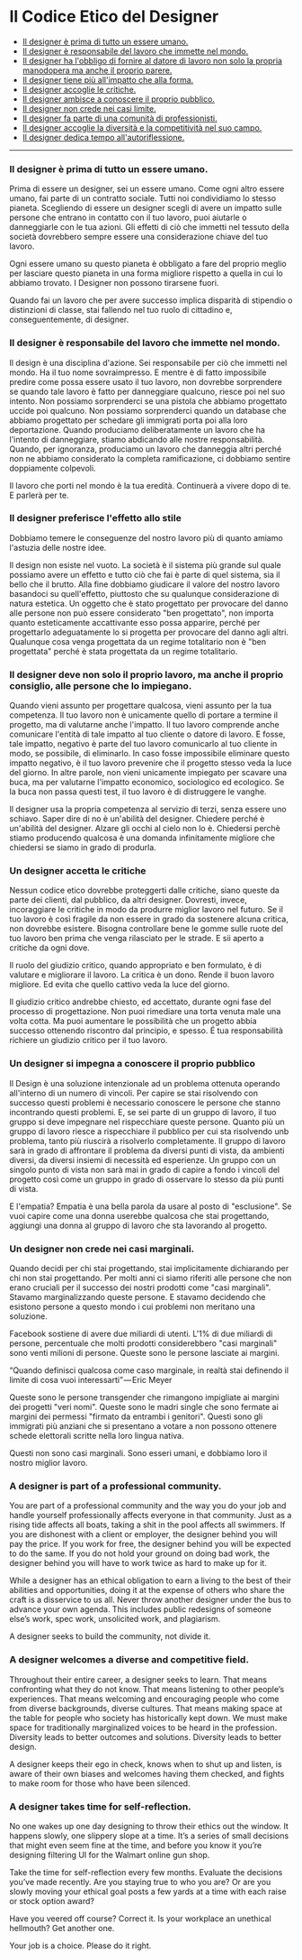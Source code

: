# Il Codice Etico del Designer

* [Il designer è prima di tutto un essere umano.](#il-designer-è-prima-di-tutto-un-essere-umano)
* [Il designer è responsabile del lavoro che immette nel mondo.](#il-designer-è-responsabile-del-lavoro-che-immette-nel-mondo)
* [Il designer ha l'obbligo di fornire al datore di lavoro non solo la propria manodopera ma anche il proprio parere.](#a-designer-owes-the-people-who-hire-them-not-just-their-labor-but-their-counsel)
* [Il designer tiene più all'impatto che alla forma.](#il-designer-preferisce-leffetto-allo-stile)
* [Il designer accoglie le critiche.](#a-designer-welcomes-criticism)
* [Il designer ambisce a conoscere il proprio pubblico.](#a-designer-strives-to-know-their-audience)
* [Il designer non crede nei casi limite.](#a-designer-does-not-believe-in-edge-cases)
* [Il designer fa parte di una comunità di professionisti.](#a-designer-is-part-of-a-professional-community)
* [Il designer accoglie la diversità e la competitività nel suo campo.](#a-designer-welcomes-a-diverse-and-competitive-field)
* [Il designer dedica tempo all'autoriflessione.](#a-designer-takes-time-for-self-reflection)


***


### Il designer è prima di tutto un essere umano.

Prima di essere un designer, sei un essere umano. Come ogni altro essere umano, fai parte di un contratto sociale. Tutti noi condividiamo lo stesso pianeta. Scegliendo di essere un designer scegli di avere un impatto sulle persone che entrano in contatto con il tuo lavoro, puoi aiutarle o danneggiarle con le tua azioni. Gli effetti di ciò che immetti nel tessuto della società dovrebbero sempre essere una considerazione chiave del tuo lavoro.

Ogni essere umano su questo pianeta è obbligato a fare del proprio meglio per lasciare questo pianeta in una forma migliore rispetto a quella in cui lo abbiamo trovato. I Designer non possono tirarsene fuori.

Quando fai un lavoro che per avere successo implica disparità di stipendio o distinzioni di classe, stai fallendo nel tuo ruolo di cittadino e, conseguentemente, di designer.

### Il designer è responsabile del lavoro che immette nel mondo.

Il design è una disciplina d'azione. Sei responsabile per ciò che immetti nel mondo. Ha il tuo nome sovraimpresso. E mentre è di fatto impossibile predire come possa essere usato il tuo lavoro, non dovrebbe sorprendere se quando tale lavoro è fatto per danneggiare qualcuno, riesce poi nel suo intento. Non possiamo sorprenderci se una pistola che abbiamo progettato uccide poi qualcuno. Non possiamo sorprenderci quando un database che abbiamo progettato per schedare gli immigrati porta poi alla loro deportazione. Quando produciamo deliberatamente un lavoro che ha l'intento di danneggiare, stiamo abdicando alle nostre responsabilità. Quando, per ignoranza, produciamo un lavoro che danneggia altri perché non ne abbiamo considerato la completa ramificazione, ci dobbiamo sentire doppiamente colpevoli.

Il lavoro che porti nel mondo è la tua eredità. Continuerà a vivere dopo di te. E parlerà per te.

### Il designer preferisce l'effetto allo stile

Dobbiamo temere le conseguenze del nostro lavoro più di quanto amiamo l'astuzia delle nostre idee.

Il design non esiste nel vuoto. La società è il sistema più grande sul quale possiamo avere un effetto e tutto ciò che fai è parte di quel sistema, sia il bello che il brutto. Alla fine dobbiamo giudicare il valore del nostro lavoro basandoci su quell'effetto, piuttosto che su qualunque considerazione di natura estetica. Un oggetto che è stato progettato per provocare del danno alle persone non può essere considerato "ben progettato", non importa quanto esteticamente accattivante esso possa apparire, perché per progettarlo adeguatamente lo si progetta per provocare del danno agli altri. Qualunque cosa venga progettata da un regime totalitario non è "ben progettata" perché è stata progettata da un regime totalitario.


### Il designer deve non solo il proprio lavoro, ma anche il proprio consiglio, alle persone che lo impiegano.

Quando vieni assunto per progettare qualcosa, vieni assunto per la tua competenza. Il tuo lavoro non è unicamente quello di portare a termine il progetto, ma di valutarne anche l'impatto. Il tuo lavoro comprende anche comunicare l'entità di tale impatto al tuo cliente o datore di lavoro. E fosse, tale impatto, negativo è parte del tuo lavoro comunicarlo al tuo cliente in modo, se possibile, di eliminarlo.
In caso fosse impossibile eliminare questo impatto negativo, è il tuo lavoro prevenire che il progetto stesso veda la luce del giorno. In altre parole, non vieni unicamente impiegato per scavare una buca, ma per valutarne l'impatto economico, sociologico ed ecologico. Se la buca non passa questi test, il tuo lavoro è di distruggere le vanghe.

Il designer usa la propria competenza al servizio di terzi, senza essere uno schiavo. Saper dire di no è un'abilità del designer. Chiedere perché è un'abilità del designer. Alzare gli occhi al cielo non lo è. Chiedersi perchè stiamo producendo qualcosa è una domanda infinitamente migliore che chiedersi se siamo in grado di produrla.


### Un designer accetta le critiche

Nessun codice etico dovrebbe proteggerti dalle critiche, siano queste da parte dei clienti, dal pubblico, da altri designer. Dovresti, invece, incoraggiare le critiche in modo da produrre miglior lavoro nel futuro. Se il tuo lavoro è così fragile da non essere in grado da sostenere alcuna critica, non dovrebbe esistere. Bisogna controllare bene le gomme sulle ruote del tuo lavoro ben prima che venga rilasciato per le strade. E sii aperto a critiche da ogni dove.

Il ruolo del giudizio critico, quando appropriato e ben formulato, è di valutare e migliorare il lavoro. La critica è un dono. Rende il buon lavoro migliore. Ed evita che quello cattivo veda la luce del giorno.

Il giudizio critico andrebbe chiesto, ed accettato, durante ogni fase del processo di progettazione. Non puoi rimediare una torta venuta male una volta cotta. Ma puoi aumentare le possibilità che un progetto abbia successo ottenendo riscontro dal principio, e spesso. É tua responsabilità richiere un giudizio critico per il tuo lavoro.


### Un designer si impegna a conoscere il proprio pubblico

Il Design è una soluzione intenzionale ad un problema ottenuta operando all'interno di un numero di vincoli. Per capire se stai risolvendo con successo questi problemi è necessario conoscere le persone che stanno incontrando questi problemi. E, se sei parte di un gruppo di lavoro, il tuo gruppo si deve impegnare nel rispecchiare queste persone. Quanto più un gruppo di lavoro riesce a rispecchiare il pubblico per cui sta risolvendo unb problema, tanto più riuscirà a risolverlo completamente. Il gruppo di lavoro sarà in grado di affrontare il problema da diversi punti di vista, da ambienti diversi, da diversi insiemi di necessità ed esperienze. Un gruppo con un singolo punto di vista non sarà mai in grado di capire a fondo i vincoli del progetto così come un gruppo in grado di osservare lo stesso da più punti di vista.

E l'empatia? Empatia è una bella parola da usare al posto di "esclusione". Se vuoi capire come una donna userebbe qualcosa che stai progettando, aggiungi una donna al gruppo di lavoro che sta lavorando al progetto.


### Un designer non crede nei casi marginali.

Quando decidi per chi stai progettando, stai implicitamente dichiarando per chi non stai progettando.
Per molti anni ci siamo riferiti alle persone che non erano cruciali per il successo dei nostri prodotti come "casi marginali". Stavamo marginalizzando queste persone. E stavamo decidendo che esistono persone a questo mondo i cui problemi non meritano una soluzione.

Facebook sostiene di avere due miliardi di utenti. L'1% di due miliardi di persone, percentuale che molti prodotti considerebbero "casi marginali" sono venti milioni di persone. Queste sono le persone lasciate ai margini.

“Quando definisci qualcosa come caso marginale, in realtà stai definendo il limite di cosa vuoi interessarti” — Eric Meyer

Queste sono le persone transgender che rimangono impigliate ai margini dei progetti "veri nomi". Queste sono le madri single che sono fermate ai margini dei permessi "firmato da entrambi i genitori". Questi sono gli immigrati più anziani che si presentano a votare a non possono ottenere schede elettorali scritte nella loro lingua nativa.

Questi non sono casi marginali. Sono esseri umani, e dobbiamo loro il nostro miglior lavoro.


### A designer is part of a professional community.

You are part of a professional community and the way you do your job and handle yourself professionally affects everyone in that community. Just as a rising tide affects all boats, taking a shit in the pool affects all swimmers. If you are dishonest with a client or employer, the designer behind you will pay the price. If you work for free, the designer behind you will be expected to do the same. If you do not hold your ground on doing bad work, the designer behind you will have to work twice as hard to make up for it.

While a designer has an ethical obligation to earn a living to the best of their abilities and opportunities, doing it at the expense of others who share the craft is a disservice to us all. Never throw another designer under the bus to advance your own agenda. This includes public redesigns of someone else’s work, spec work, unsolicited work, and plagiarism.

A designer seeks to build the community, not divide it.


### A designer welcomes a diverse and competitive field.

Throughout their entire career, a designer seeks to learn. That means confronting what they do not know. That means listening to other people’s experiences. That means welcoming and encouraging people who come from diverse backgrounds, diverse cultures. That means making space at the table for people who society has historically kept down. We must make space for traditionally marginalized voices to be heard in the profession. Diversity leads to better outcomes and solutions. Diversity leads to better design.

A designer keeps their ego in check, knows when to shut up and listen, is aware of their own biases and welcomes having them checked, and fights to make room for those who have been silenced.


### A designer takes time for self-reflection.

No one wakes up one day designing to throw their ethics out the window. It happens slowly, one slippery slope at a time. It’s a series of small decisions that might even seem fine at the time, and before you know it you’re designing filtering UI for the Walmart online gun shop.

Take the time for self-reflection every few months. Evaluate the decisions you’ve made recently. Are you staying true to who you are? Or are you slowly moving your ethical goal posts a few yards at a time with each raise or stock option award?

Have you veered off course? Correct it. Is your workplace an unethical hellmouth? Get another one.

Your job is a choice. Please do it right.
